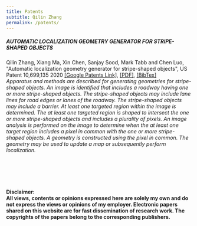 ```yaml
---
title: Patents
subtitle: Qilin Zhang
permalink: /patents/
---
```


##### AUTOMATIC LOCALIZATION GEOMETRY GENERATOR FOR STRIPE-SHAPED OBJECTS 
Qilin Zhang, Xiang Ma, Xin Chen, Sanjay Sood, Mark Tabb and Chen Luo, "Automatic localization geometry generator for stripe-shaped objects", US Patent 10,699,135 2020 [[Google Patents Link]](https://patents.google.com/patent/US10699135B2/en), [[PDF]](https://qilin-zhang.github.io/_pages/pdfs/US10699135.pdf?raw=true), [[BibTex]](https://qilin-zhang.github.io/_pages/bibtexs/zhang2020automatic.txt?raw=true)  
*Apparatus and methods are described for generating geometries for stripe-shaped objects. An image is identified that includes a roadway having one or more stripe-shaped objects. The stripe-shaped objects may include lane lines for road edges or lanes of the roadway. The stripe-shaped objects may include a barrier. At least one targeted region within the image is determined. The at least one targeted region is shaped to intersect the one or more stripe-shaped objects and includes a plurality of pixels. An image analysis is performed on the image to determine when the at least one target region includes a pixel in common with the one or more stripe-shaped objects. A geometry is constructed using the pixel in common. The geometry may be used to update a map or subsequently perform localization.*


<br/><br/>
<br/><br/>

**Disclaimer: \
All views, contents or opinions expressed here are solely my own and do not express the views or opinions of my employer. 
Electronic papers shared on this website are for fast dissemination of research work. The copyrights of the papers belong to the corresponding publishers.**
